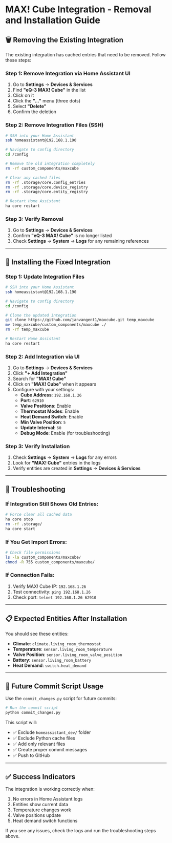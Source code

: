 # MAX! Cube Integration - Removal and Installation Guide

## 🗑️ **Removing the Existing Integration**

The existing integration has cached entries that need to be removed. Follow these steps:

### **Step 1: Remove Integration via Home Assistant UI**
1. Go to **Settings** → **Devices & Services**
2. Find **"eQ-3 MAX! Cube"** in the list
3. Click on it
4. Click the **"..."** menu (three dots)
5. Select **"Delete"**
6. Confirm the deletion

### **Step 2: Remove Integration Files (SSH)**
```bash
# SSH into your Home Assistant
ssh homeassistant@192.168.1.190

# Navigate to config directory
cd /config

# Remove the old integration completely
rm -rf custom_components/maxcube

# Clear any cached files
rm -rf .storage/core.config_entries
rm -rf .storage/core.device_registry
rm -rf .storage/core.entity_registry

# Restart Home Assistant
ha core restart
```

### **Step 3: Verify Removal**
1. Go to **Settings** → **Devices & Services**
2. Confirm **"eQ-3 MAX! Cube"** is no longer listed
3. Check **Settings** → **System** → **Logs** for any remaining references

---

## 🚀 **Installing the Fixed Integration**

### **Step 1: Update Integration Files**
```bash
# SSH into your Home Assistant
ssh homeassistant@192.168.1.190

# Navigate to config directory
cd /config

# Clone the updated integration
git clone https://github.com/janvangent1/maxcube.git temp_maxcube
mv temp_maxcube/custom_components/maxcube ./
rm -rf temp_maxcube

# Restart Home Assistant
ha core restart
```

### **Step 2: Add Integration via UI**
1. Go to **Settings** → **Devices & Services**
2. Click **"+ Add Integration"**
3. Search for **"MAX! Cube"**
4. Click on **"MAX! Cube"** when it appears
5. Configure with your settings:
   - **Cube Address**: `192.168.1.26`
   - **Port**: `62910`
   - **Valve Positions**: Enable
   - **Thermostat Modes**: Enable
   - **Heat Demand Switch**: Enable
   - **Min Valve Position**: `5`
   - **Update Interval**: `60`
   - **Debug Mode**: Enable (for troubleshooting)

### **Step 3: Verify Installation**
1. Check **Settings** → **System** → **Logs** for any errors
2. Look for **"MAX! Cube"** entries in the logs
3. Verify entities are created in **Settings** → **Devices & Services**

---

## 🔧 **Troubleshooting**

### **If Integration Still Shows Old Entries:**
```bash
# Force clear all cached data
ha core stop
rm -rf .storage/
ha core start
```

### **If You Get Import Errors:**
```bash
# Check file permissions
ls -la custom_components/maxcube/
chmod -R 755 custom_components/maxcube/
```

### **If Connection Fails:**
1. Verify MAX! Cube IP: `192.168.1.26`
2. Test connectivity: `ping 192.168.1.26`
3. Check port: `telnet 192.168.1.26 62910`

---

## 📋 **Expected Entities After Installation**

You should see these entities:
- **Climate**: `climate.living_room_thermostat`
- **Temperature**: `sensor.living_room_temperature`
- **Valve Position**: `sensor.living_room_valve_position`
- **Battery**: `sensor.living_room_battery`
- **Heat Demand**: `switch.heat_demand`

---

## 🎯 **Future Commit Script Usage**

Use the `commit_changes.py` script for future commits:

```bash
# Run the commit script
python commit_changes.py
```

This script will:
- ✅ Exclude `homeassistant_dev/` folder
- ✅ Exclude Python cache files
- ✅ Add only relevant files
- ✅ Create proper commit messages
- ✅ Push to GitHub

---

## ✅ **Success Indicators**

The integration is working correctly when:
1. No errors in Home Assistant logs
2. Entities show current data
3. Temperature changes work
4. Valve positions update
5. Heat demand switch functions

If you see any issues, check the logs and run the troubleshooting steps above.
